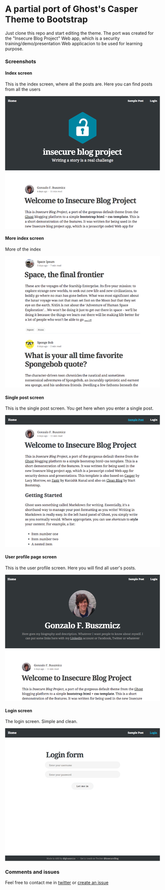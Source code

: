# A partial port of Ghost's Casper Theme to Bootstrap

Just clone this repo and start editing the theme.
The port was created for the "Insecure Blog Project" Web app, which is a security training/demo/presentation Web applicacion to be used for learning purpose.

### Screenshots
#### Index screen
This is the index screen, where all the posts are. Here you can find posts from all the users
<p align="center">
  <img src ="https://raw.githubusercontent.com/gbuszmicz/insecure-blog-project-theme/master/img/theme-captures/index.png" width="512" />
</p>

#### More index screen
More of the index
<p align="center">
  <img src ="https://raw.githubusercontent.com/gbuszmicz/insecure-blog-project-theme/master/img/theme-captures/index2.png" width="512" />
</p>

#### Single post screen
This is the single post screen. You get here when you enter a single post.
<p align="center">
  <img src ="https://raw.githubusercontent.com/gbuszmicz/insecure-blog-project-theme/master/img/theme-captures/single-post.png" width="512" />
</p>

#### User profile page screen
This is the user profile screen. Here you will find all user's posts.
<p align="center">
  <img src ="https://raw.githubusercontent.com/gbuszmicz/insecure-blog-project-theme/master/img/theme-captures/user.png" width="512" />
</p>

#### Login screen
The login screen. Simple and clean.
<p align="center">
  <img src ="https://raw.githubusercontent.com/gbuszmicz/insecure-blog-project-theme/master/img/theme-captures/login.png" width="512" />
</p>


### Comments and issues
Feel free to contact me in [twitter](https://twitter.com/gbuszmicz) or [create an issue](https://github.com/gbuszmicz/insecure-blog-project-theme/issues/new)
